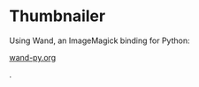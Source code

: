 # Thumbnailer

Using Wand, an ImageMagick binding for Python:

[wand-py.org](http://docs.wand-py.org/en/0.4.4/)

.